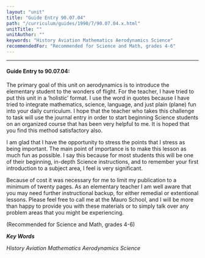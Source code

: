 ```yaml
---
layout: "unit"
title: "Guide Entry 90.07.04"
path: "/curriculum/guides/1990/7/90.07.04.x.html"
unitTitle: ""
unitAuthor: ""
keywords: "History Aviation Mathematics Aerodynamics Science"
recommendedFor: "Recommended for Science and Math, grades 4-6"
---
```

<body>
<hr/>
 <h4>
  Guide Entry to 90.07.04:
 </h4>
 The primary goal of this unit on aerodynamics is to introduce the elementary student to the wonders of flight. For the teacher, I have tried to put this unit in a ‘holistic’ format. I use the word in quotes because I have tried to integrate mathematics, science, language, and just plain (plane) fun into your daily curriculum. I hope that the teacher who takes this challenge to task will use the journal entry in order to start beginning Science students on an organized course that has been very helpful to me. It is hoped that you find this method satisfactory also.
 <p>
  I am glad that I have the opportunity to stress the points that I stress as being important. The main point of importance is to make this lesson as much fun as possible. I say this because for most students this will be one of their beginning, in-depth Science instructions, and to remember your first introduction to a subject area, I feel is very significant.
 </p>
 <p>
  Because of cost it was necessary for me to limit my publication to a minimum of twenty pages. As an elementary teacher I am well aware that you may need further instructional backup, for either remedial or extentional lessons. Please feel free to call me at the Mauro School, and I will be more than happy to provide you with these materials or to simply talk over any problem areas that you might be experiencing.
 </p>
 <p>
  (Recommended for Science and Math, grades 4-6)
 </p>
<p>
  <b>
   <i>
    Key Words
   </i>
  </b>
  <br/>
 </p>
 <p>
  <i>
   History Aviation Mathematics Aerodynamics Science
  </i>
 </p>

</body>